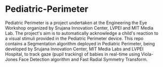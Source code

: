 # Pediatric-Perimeter
Pediatric Perimeter is a project undertaken at the Engineering the Eye Workshop organized by Srujana Innovation Center, LVPEI and MIT Media Lab. The project's aim is to automatically acknowledge a child's reaction to a visual stimuli provided in the Pediatric Perimeter device.
This repo contains a Segmentation algorithm deployed in Pediatric Perimeter, being developed by Srujana Innovation Center, MIT Media Labs and LVPEI Hospital, to track gaze (pupil tracking) of babies in real-time using Viola-Jones Face Detection algorithm and Fast Radial Symmetry Transform.
